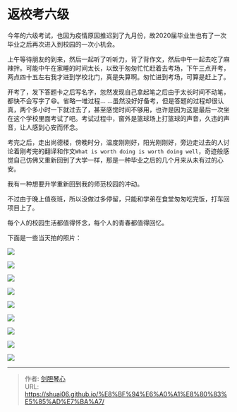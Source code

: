 # 返校考六级


  今年的六级考试，也因为疫情原因推迟到了九月份，故2020届毕业生也有了一次毕业之后再次进入到校园的一次小机会。

  上午等待朋友的到来，然后一起听了听听力，背了背作文，然后中午一起去吃了麻辣拌。可能中午在家睡的时间太长，以致于匆匆忙忙赶着去考场，下午三点开考，两点四十五左右我才进到学校北门，真是失算啊。匆忙进到考场，可算是赶上了。

  开考了，发下答题卡之后写名字，忽然发现自己拿起笔之后由于太长时间不动笔，都快不会写字了:smile:。省略一堆过程... ...虽然没好好备考，但是答题的过程却很认真，两个多小时一下就过去了，甚至感觉时间不够用，也许是因为这是最后一次坐在这个学校里面考试了吧。考试过程中，窗外是篮球场上打篮球的声音，久违的声音，让人感到心安而怀念。

考完之后，走出尚德楼，傍晚时分，温度刚刚好，阳光刚刚好，旁边走过去的人讨论着刚考完的翻译和作文`What is worth doing is worth doing well`，奇迹般感觉自己仿佛又重新回到了大学一样，那是一种毕业之后的几个月来从未有过的心安。

我有一种想要升学重新回到我的师范校园的冲动。

不过由于晚上值夜班，所以没做过多停留，只能和学弟在食堂匆匆吃完饭，打车回项目上了。

每个人的校园生活都值得怀念，每个人的青春都值得回忆。



下面是一些当天拍的照片：

<img src="https://image.geoer.cn/xuexiao1%20%281%29.jpg"></img>

<img src="https://image.geoer.cn/xuexiao1%20%282%29.jpg"></img>

<img src="https://image.geoer.cn/xuexiao1%20%283%29.jpg"></img>

<img src="https://image.geoer.cn/xuexiao1%20%284%29.jpg"></img>

<img src="https://image.geoer.cn/xuexiao1%20%285%29.jpg"></img>

<img src="https://image.geoer.cn/xuexiao1%20%286%29.jpg"></img>

<img src="https://image.geoer.cn/xuexiao1%20%287%29.jpg"></img>

<img src="https://image.geoer.cn/xuexiao1%20%288%29.jpg"></img>

<img src="https://image.geoer.cn/yh.png"></img>


---

> 作者: [剑胆琴心](http://shuai06.github.io)  
> URL: https://shuai06.github.io/%E8%BF%94%E6%A0%A1%E8%80%83%E5%85%AD%E7%BA%A7/  


